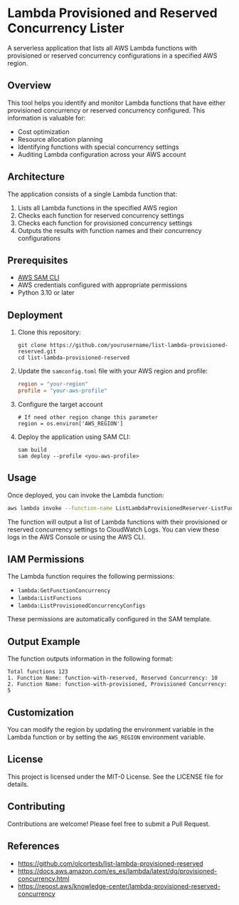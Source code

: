 # Lambda Provisioned and Reserved Concurrency Lister

A serverless application that lists all AWS Lambda functions with provisioned or reserved concurrency configurations in a specified AWS region.

## Overview

This tool helps you identify and monitor Lambda functions that have either provisioned concurrency or reserved concurrency configured. This information is valuable for:

- Cost optimization
- Resource allocation planning
- Identifying functions with special concurrency settings
- Auditing Lambda configuration across your AWS account

## Architecture

The application consists of a single Lambda function that:

1. Lists all Lambda functions in the specified AWS region
2. Checks each function for reserved concurrency settings
3. Checks each function for provisioned concurrency settings
4. Outputs the results with function names and their concurrency configurations

## Prerequisites

- [AWS SAM CLI](https://docs.aws.amazon.com/serverless-application-model/latest/developerguide/serverless-sam-cli-install.html)
- AWS credentials configured with appropriate permissions
- Python 3.10 or later

## Deployment

1. Clone this repository:
   ```
   git clone https://github.com/yourusername/list-lambda-provisioned-reserved.git
   cd list-lambda-provisioned-reserved
   ```

2. Update the `samconfig.toml` file with your AWS region and profile:
   ```toml
   region = "your-region"
   profile = "your-aws-profile"
   ```

3. Configure the target account
   ```
   # If need other region change this parameter
   region = os.environ['AWS_REGION']
   ```

4. Deploy the application using SAM CLI:
   ```
   sam build
   sam deploy --profile <you-aws-profile>          
   ```

## Usage

Once deployed, you can invoke the Lambda function:

```bash
aws lambda invoke --function-name ListLambdaProvisionedReserver-ListFunction-XXXXXXXXXXXX output.txt
```

The function will output a list of Lambda functions with their provisioned or reserved concurrency settings to CloudWatch Logs. You can view these logs in the AWS Console or using the AWS CLI.

## IAM Permissions

The Lambda function requires the following permissions:
- `lambda:GetFunctionConcurrency`
- `lambda:ListFunctions`
- `lambda:ListProvisionedConcurrencyConfigs`

These permissions are automatically configured in the SAM template.

## Output Example

The function outputs information in the following format:

```
Total functions 123
1. Function Name: function-with-reserved, Reserved Concurrency: 10
2. Function Name: function-with-provisioned, Provisioned Concurrency: 5
```

## Customization

You can modify the region by updating the environment variable in the Lambda function or by setting the `AWS_REGION` environment variable.

## License

This project is licensed under the MIT-0 License. See the LICENSE file for details.

## Contributing

Contributions are welcome! Please feel free to submit a Pull Request.

## References

- https://github.com/olcortesb/list-lambda-provisioned-reserved 
- https://docs.aws.amazon.com/es_es/lambda/latest/dg/provisioned-concurrency.html 
- https://repost.aws/knowledge-center/lambda-provisioned-reserved-concurrency 
